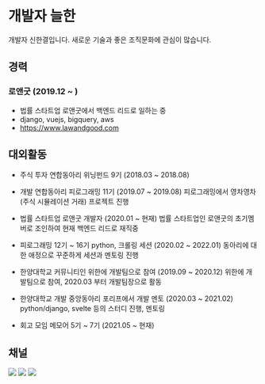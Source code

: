 # 개발자 늘한

개발자 신한결입니다. 새로운 기술과 좋은 조직문화에 관심이 많습니다.


## 경력

### 로앤굿 (2019.12 ~ )

- 법률 스타트업 로앤굿에서 백엔드 리드로 일하는 중
- django, vuejs, bigquery, aws
- https://www.lawandgood.com


## 대외활동  
- 주식 투자 연합동아리 위닝펀드 9기 (2018.03 ~ 2018.08)

- 개발 연합동아리 피로그래밍 11기 (2019.07 ~ 2019.08)
  피로그래밍에서 영차영차(주식 시뮬레이션 거래) 프로젝트 진행

- 법률 스타트업 로앤굿 개발자 (2020.01 ~ 현재)
  법률 스타트업인 로앤굿의 초기멤버로 조인하여 현재 백엔드 리드로 재직중

- 피로그래밍 12기 ~ 16기 python, 크롤링 세션 (2020.02 ~ 2022.01)
  동아리에 대한 애정으로 꾸준하게 세션과 멘토링 진행

- 한양대학교 커뮤니티인 위한에 개발팀으로 참여 (2019.09 ~ 2020.12)
  위한에 개발팀으로 참여, 2020.03 부터 개발팀장으로 활동

- 한양대학교 개발 중앙동아리 포리프에서 개발 멘토  (2020.03 ~ 2021.02)
  python/django, svelte 등의 스터디 진행, 멘토링

- 회고 모임 메모어 5기 ~ 7기 (2021.05 ~ 현재)


## 채널

[![](https://img.shields.io/static/v1?label=&message=YouTube&color=FF0000&logo=YouTube)](https://www.youtube.com/channel/UCdrsvg9_y6njpdQZsSP-Tbw)
[![](https://img.shields.io/static/v1?label=V&message=Blog&color=06D6A9)](https://velog.io/@neulhan)
[![](https://img.shields.io/static/v1?label=&message=Github&color=181717&logo=Github)](https://github.com/Neulhan/)
